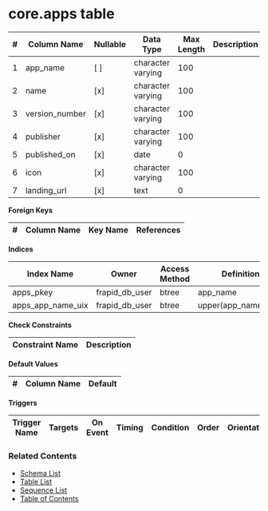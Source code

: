 # core.apps table



| # | Column Name | Nullable | Data Type | Max Length | Description |
| --- | --- | --- | --- | --- | --- |
| 1 | app_name | [ ] | character varying | 100 |  |
| 2 | name | [x] | character varying | 100 |  |
| 3 | version_number | [x] | character varying | 100 |  |
| 4 | publisher | [x] | character varying | 100 |  |
| 5 | published_on | [x] | date | 0 |  |
| 6 | icon | [x] | character varying | 100 |  |
| 7 | landing_url | [x] | text | 0 |  |



**Foreign Keys**

| # | Column Name | Key Name | References |
| --- | --- | --- | --- |



**Indices**

| Index Name | Owner | Access Method | Definition | Description |
| --- | --- | --- | --- | --- |
| apps_pkey | frapid_db_user | btree | app_name |  |
| apps_app_name_uix | frapid_db_user | btree | upper(app_name::text) |  |



**Check Constraints**

| Constraint Name | Description |
| --- | --- |



**Default Values**

| # | Column Name | Default |
| --- | --- | --- |


**Triggers**

| Trigger Name | Targets | On Event | Timing | Condition | Order | Orientation | Description |
| --- | --- | --- | --- | --- | --- | --- | --- |


### Related Contents
* [Schema List](../../schemas.md)
* [Table List](../../tables.md)
* [Sequence List](../../sequences.md)
* [Table of Contents](../../README.md)
